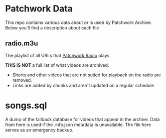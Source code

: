 # Patchwork Data
This repo contains various data about or is used by Patchwork Archive. Below you'll find a description about each file

## radio.m3u
The playlist of all URLs that [Patchwork Radio](https://patchwork.moekyun.me/radio) plays.

**THIS IS NOT** a full list of what videos are archived. 
- Shorts and other videos that are not suited for playback on the radio are removed.
- Links are added by chunks and aren't updated on a regular schedule

# songs.sql
A dump of the fallback database for videos that appear in the archive. Data from here is used if the .info.json metadata is unavailable. The file here serves as an emergency backup.
